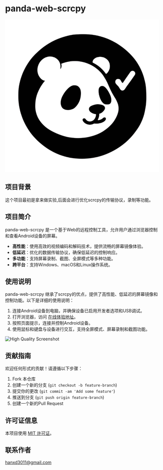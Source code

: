 # panda-web-scrcpy
![Project Logo](desc/logo.png)

## 项目背景
这个项目最初是拿来做实验,后面会进行优化scrcpy的传输协议，录制等功能。

## 项目简介
panda-web-scrcpy 是一个基于Web的远程控制工具，允许用户通过浏览器控制和查看Android设备的屏幕。
- **高性能**：使用高效的视频编码和解码技术，提供流畅的屏幕镜像体验。
- **低延迟**：优化的数据传输协议，确保低延迟的控制响应。
- **多功能**：支持屏幕录制、截图、全屏模式等多种功能。
- **跨平台**：支持Windows、macOS和Linux操作系统。

## 使用说明
panda-web-scrcpy 继承了scrcpy的优点，提供了高性能、低延迟的屏幕镜像和控制功能。以下是详细的使用说明：
1. 连接Android设备到电脑，并确保设备已启用开发者选项和USB调试。
2. 打开浏览器，访问 [在线体验地址](https://maxwellos.github.io/web-scrcpy/)。
3. 按照页面提示，连接并控制Android设备。
4. 使用鼠标和键盘与设备进行交互，支持全屏模式、屏幕录制和截图功能。

![High Quality Screenshot](desc/image.png)

## 贡献指南
欢迎任何形式的贡献！请遵循以下步骤：
1. Fork 本仓库
2. 创建一个新的分支 (`git checkout -b feature-branch`)
3. 提交你的更改 (`git commit -am 'Add some feature'`)
4. 推送到分支 (`git push origin feature-branch`)
5. 创建一个新的Pull Request

## 许可证信息
本项目使用 [MIT 许可证](LICENSE)。

## 联系作者
hanxd3011@gmail.com

